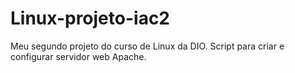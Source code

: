 # Linux-projeto-iac2
Meu segundo projeto do curso de Linux da DIO. Script para criar e configurar servidor web Apache.
